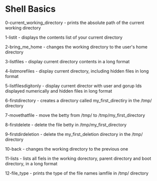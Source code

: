 # Shell Basics

0-current_working_directory - prints the absolute path of the current working directory

1-listit - displays the contents list of your current directory

2-bring_me_home - changes the working directory to the user's home directory

3-listfiles - display current directory contents in a long format

4-listmorefiles - display current directory, including hidden files in long format

5-listfilesdigitonly - display current director with user and gorup Ids displayed numerically and hidden files in long format

6-firstdirectory - creates a directory called my_first_directiry in the /tmp/ directory

7-movethatfile - move the betty from /tmp/ to /tmp/my_first_directory

8-firstdelete - delete the file betty in /tmp/my_first_directory

9-firstdirdeletion - delete the my_first_deletion directory in the /tmp/ directory

10-back - changes the working directory to the previous one

11-lists - lists all fiels in the working dorectory, parent directory and boot directory, in a long format

12-file_type - prints the type of the file names iamfile in /tmp/ directory

